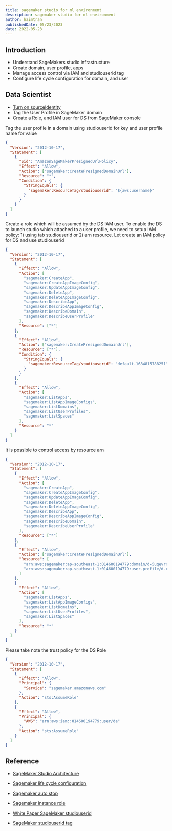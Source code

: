 ```yaml
---
title: sagemaker studio for ml environment
description: sagemaker studio for ml environment
author: haimtran
publishedDate: 05/23/2023
date: 2022-05-23
---
```


## Introduction

- Understand SageMakers studio infrastructure
- Create domain, user profile, apps
- Manage access control via IAM and studiouserid tag
- Configure life cycle configuration for domain, and user

## Data Scientist

- [Turn on sourceIdentity
  ](https://docs.aws.amazon.com/sagemaker/latest/dg/monitor-user-access.html)
- Tag the User Profile in SageMaker domain
- Create a Role, and IAM user for DS from SageMaker console

Tag the user profile in a domain using studiouserid for key and user profile name for value

```json
{
  "Version": "2012-10-17",
  "Statement": [
    {
      "Sid": "AmazonSageMakerPresignedUrlPolicy",
      "Effect": "Allow",
      "Action": ["sagemaker:CreatePresignedDomainUrl"],
      "Resource": "*",
      "Condition": {
        "StringEquals": {
          "sagemaker:ResourceTag/studiouserid": "${aws:username}"
        }
      }
    }
  ]
}
```

Create a role which will be assumed by the DS IAM user. To enable the DS to launch studio which attached to a user profile, we need to setup IAM policy: 1) using tab studiouserid or 2) arn resource. Let create an IAM policy for DS and use studiouserid

```json
{
  "Version": "2012-10-17",
  "Statement": [
    {
      "Effect": "Allow",
      "Action": [
        "sagemaker:CreateApp",
        "sagemaker:CreateAppImageConfig",
        "sagemaker:UpdateAppImageConfig",
        "sagemaker:DeleteApp",
        "sagemaker:DeleteAppImageConfig",
        "sagemaker:DescribeApp",
        "sagemaker:DescribeAppImageConfig",
        "sagemaker:DescribeDomain",
        "sagemaker:DescribeUserProfile"
      ],
      "Resource": ["*"]
    },
    {
      "Effect": "Allow",
      "Action": ["sagemaker:CreatePresignedDomainUrl"],
      "Resource": ["*"],
      "Condition": {
        "StringEquals": {
          "sagemaker:ResourceTag/studiouserid": "default-1684815788251"
        }
      }
    },
    {
      "Effect": "Allow",
      "Action": [
        "sagemaker:ListApps",
        "sagemaker:ListAppImageConfigs",
        "sagemaker:ListDomains",
        "sagemaker:ListUserProfiles",
        "sagemaker:ListSpaces"
      ],
      "Resource": "*"
    }
  ]
}
```

It is possible to control access by resource arn

```json
{
  "Version": "2012-10-17",
  "Statement": [
    {
      "Effect": "Allow",
      "Action": [
        "sagemaker:CreateApp",
        "sagemaker:CreateAppImageConfig",
        "sagemaker:UpdateAppImageConfig",
        "sagemaker:DeleteApp",
        "sagemaker:DeleteAppImageConfig",
        "sagemaker:DescribeApp",
        "sagemaker:DescribeAppImageConfig",
        "sagemaker:DescribeDomain",
        "sagemaker:DescribeUserProfile"
      ],
      "Resource": ["*"]
    },
    {
      "Effect": "Allow",
      "Action": ["sagemaker:CreatePresignedDomainUrl"],
      "Resource": [
        "arn:aws:sagemaker:ap-southeast-1:014600194779:domain/d-5uqevrcgia9q",
        "arn:aws:sagemaker:ap-southeast-1:014600194779:user-profile/d-rmxdg2gitvsb/default-1684815788251"
      ]
    },
    {
      "Effect": "Allow",
      "Action": [
        "sagemaker:ListApps",
        "sagemaker:ListAppImageConfigs",
        "sagemaker:ListDomains",
        "sagemaker:ListUserProfiles",
        "sagemaker:ListSpaces"
      ],
      "Resource": "*"
    }
  ]
}
```

Please take note the trust policy for the DS Role

```json
{
  "Version": "2012-10-17",
  "Statement": [
    {
      "Effect": "Allow",
      "Principal": {
        "Service": "sagemaker.amazonaws.com"
      },
      "Action": "sts:AssumeRole"
    },
    {
      "Effect": "Allow",
      "Principal": {
        "AWS": "arn:aws:iam::014600194779:user/da"
      },
      "Action": "sts:AssumeRole"
    }
  ]
}
```

## Reference

- [SageMaker Studio Architecture](https://docs.aws.amazon.com/sagemaker/latest/dg/notebooks.html)

- [Sagemaker life cycle configuration](https://modelpredict.com/sagemaker-stop-your-instances-when-idle/)

- [Sagemaker auto stop](https://github.com/aws-samples/amazon-sagemaker-notebook-instance-lifecycle-config-samples/blob/master/scripts/auto-stop-idle/on-start.sh)

- [Sagemaker instance role](https://docs.aws.amazon.com/sagemaker/latest/dg/sagemaker-roles.html#sagemaker-roles-createnotebookinstance-perms)

- [White Paper SageMaker studiouserid](https://docs.aws.amazon.com/whitepapers/latest/sagemaker-studio-admin-best-practices/identity-management.html)

- [SageMaker studiouserid tag](https://docs.aws.amazon.com/whitepapers/latest/sagemaker-studio-admin-best-practices/permissions-management.html)
